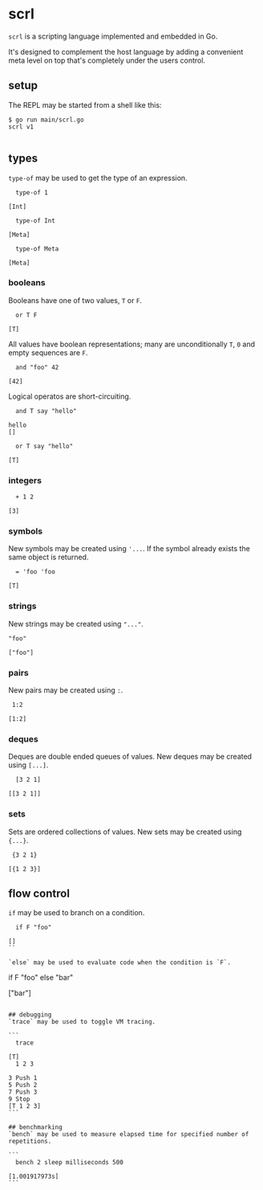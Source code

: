 # scrl
`scrl` is a scripting language implemented and embedded in Go.

It's designed to complement the host language by adding a convenient meta level on top that's completely under the users control.

## setup

The REPL may be started from a shell like this:

```
$ go run main/scrl.go
scrl v1
  
```

## types
`type-of` may be used to get the type of an expression.

```
  type-of 1
  
[Int]
```
```
  type-of Int

[Meta]
```
```
  type-of Meta

[Meta]
```

### booleans
Booleans have one of two values, `T` or `F`.

```
  or T F

[T]
```

All values have boolean representations; many are unconditionally `T`, `0` and empty sequences are `F`.

```
  and "foo" 42

[42]
```

Logical operatos are short-circuiting.

```
  and T say "hello"

hello
[]
```
```
  or T say "hello"

[T]
```

### integers

```
  + 1 2
  
[3]
```

### symbols
New symbols may be created using `'...`.
If the symbol already exists the same object is returned.

```
  = 'foo 'foo

[T]
```

### strings
New strings may be created using `"..."`.

```
"foo"
  
["foo"]
```

### pairs
New pairs may be created using `:`.

```
 1:2
  
[1:2]
```

### deques
Deques are double ended queues of values.
New deques may be created using `[...]`.

```
  [3 2 1]
  
[[3 2 1]]
```

### sets
Sets are ordered collections of values.
New sets may be created using `{...}`.

```
 {3 2 1}
  
[{1 2 3}]
```

## flow control
`if` may be used to branch on a condition.

```
  if F "foo"

[]
``

`else` may be used to evaluate code when the condition is `F`.

```
  if F "foo" else "bar"

["bar"]
````

## debugging
`trace` may be used to toggle VM tracing.

```
  trace

[T]
  1 2 3

3 Push 1
5 Push 2
7 Push 3
9 Stop
[T 1 2 3]
```

## benchmarking
`bench` may be used to measure elapsed time for specified number of repetitions.

```
  bench 2 sleep milliseconds 500
  
[1.001917973s]
```